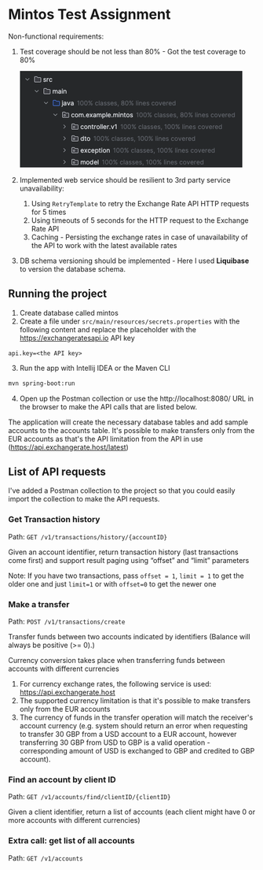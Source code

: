 # Mintos Test Assignment

Non-functional requirements:
1. Test coverage should be not less than 80% - Got the test coverage to 80% 
   
   ![Test coverage](test_coverage.png)
2. Implemented web service should be resilient to 3rd party service unavailability:
   1. Using `RetryTemplate` to retry the Exchange Rate API HTTP requests for 5 times 
   2. Using timeouts of 5 seconds for the HTTP request to the Exchange Rate API
   3. Caching - Persisting the exchange rates in case of unavailability of the API to work with the latest available rates
3. DB schema versioning should be implemented - Here I used **Liquibase** to version the database schema.

## Running the project

1. Create database called mintos
2. Create a file under `src/main/resources/secrets.properties` with the following content and replace the placeholder with the https://exchangeratesapi.io API key

```properties
api.key=<the API key>
```

3. Run the app with Intellij IDEA or the Maven CLI

```bash
mvn spring-boot:run
```

4. Open up the Postman collection or use the http://localhost:8080/ URL in the browser to make the API calls that are listed below.

The application will create the necessary database tables and add sample accounts to the accounts table. 
It's possible to make transfers only from the EUR accounts as that's the API limitation from the API in use (https://api.exchangerate.host/latest)

## List of API requests
I've added a Postman collection to the project so that you could easily import the collection to make the API requests.


### Get Transaction history 

Path: `GET /v1/transactions/history/{accountID}`

Given an account identifier, return transaction history (last transactions come first)
and support result paging using “offset” and “limit” parameters

Note: If you have two transactions, pass `offset = 1`, `limit = 1` to get the older one
and just `limit=1` or with `offset=0` to get the newer one

### Make a transfer 

Path: `POST /v1/transactions/create`

Transfer funds between two accounts indicated by identifiers (Balance will always be positive (>= 0).)

Currency conversion takes place when transferring funds between accounts with
different currencies
1. For currency exchange rates, the following service is used: https://api.exchangerate.host
2. The supported currency limitation is that it's possible to make transfers only from the EUR accounts
3. The currency of funds in the transfer operation will match the receiver's account currency (e.g. system should return an error when requesting to transfer 30 GBP from a USD account to a EUR account, however transferring 30 GBP from USD to GBP is a valid operation - corresponding amount of USD is exchanged to GBP and credited to GBP account).

### Find an account by client ID
Path: `GET /v1/accounts/find/clientID/{clientID}`

Given a client identifier, return a list of accounts (each client might have 0 or more
accounts with different currencies)

### Extra call: get list of all accounts

Path: `GET /v1/accounts`



